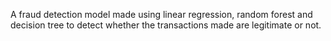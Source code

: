 A fraud detection model made using linear regression, random forest and decision tree to detect whether the transactions made are legitimate or not.
